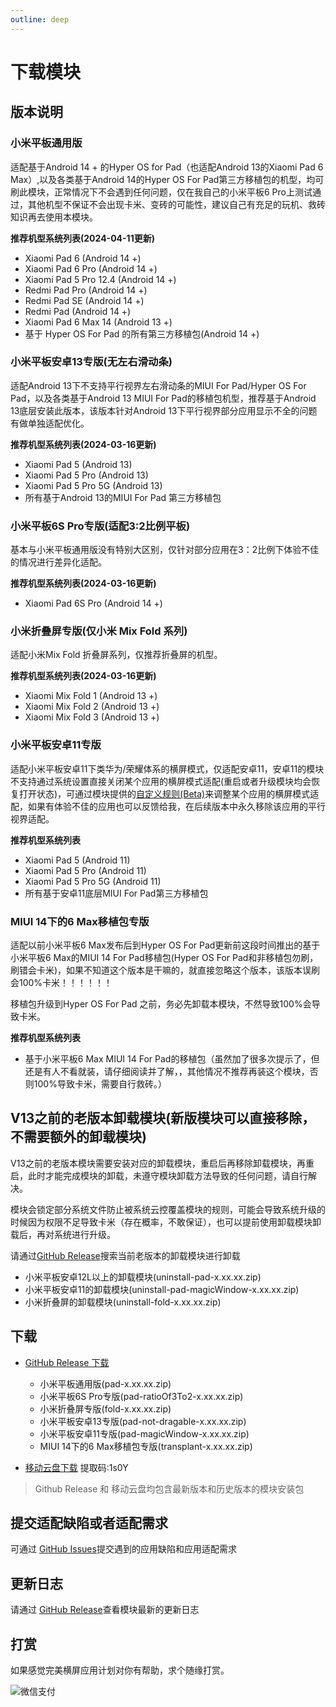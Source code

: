 ```yaml
---
outline: deep
---
```


# 下载模块

## 版本说明

### 小米平板通用版

适配基于Android 14 + 的Hyper OS for Pad（也适配Android 13的Xiaomi Pad 6 Max）,以及各类基于Android 14的Hyper OS For Pad第三方移植包的机型，均可刷此模块，正常情况下不会遇到任何问题，仅在我自己的小米平板6 Pro上测试通过，其他机型不保证不会出现卡米、变砖的可能性，建议自己有充足的玩机、救砖知识再去使用本模块。

**推荐机型系统列表(2024-04-11更新)**

- Xiaomi Pad 6 (Android 14 +)
- Xiaomi Pad 6 Pro (Android 14 +)
- Xiaomi Pad 5 Pro 12.4 (Android 14 +)
- Redmi Pad Pro (Android 14 +)
- Redmi Pad SE (Android 14 +)
- Redmi Pad (Android 14 +)
- Xiaomi Pad 6 Max 14 (Android 13 +)
- 基于 Hyper OS For Pad 的所有第三方移植包(Android 14 +)


### 小米平板安卓13专版(无左右滑动条)

适配Android 13下不支持平行视界左右滑动条的MIUI For Pad/Hyper OS For Pad，以及各类基于Android 13 MIUI For Pad的移植包机型，推荐基于Android 13底层安装此版本，该版本针对Android 13下平行视界部分应用显示不全的问题有做单独适配优化。

**推荐机型系统列表(2024-03-16更新)**
- Xiaomi Pad 5 (Android 13)
- Xiaomi Pad 5 Pro (Android 13)
- Xiaomi Pad 5 Pro 5G (Android 13)
- 所有基于Android 13的MIUI For Pad 第三方移植包


### 小米平板6S Pro专版(适配3:2比例平板)

基本与小米平板通用版没有特别大区别，仅针对部分应用在3：2比例下体验不佳的情况进行差异化适配。

**推荐机型系统列表(2024-03-16更新)**
- Xiaomi Pad 6S Pro (Android 14 +)

### 小米折叠屏专版(仅小米 Mix Fold 系列)

适配小米Mix Fold 折叠屏系列，仅推荐折叠屏的机型。

**推荐机型系统列表(2024-03-16更新)**
- Xiaomi Mix Fold 1 (Android 13 +)
- Xiaomi Mix Fold 2 (Android 13 +)
- Xiaomi Mix Fold 3 (Android 13 +)

### 小米平板安卓11专版

适配小米平板安卓11下类华为/荣耀体系的横屏模式，仅适配安卓11，安卓11的模块不支持通过系统设置直接关闭某个应用的横屏模式适配(重启或者升级模块均会恢复打开状态)，可通过模块提供的[自定义规则(Beta)](https://hyper-magic-window.sothx.com/custom-config.html)来调整某个应用的横屏模式适配，如果有体验不佳的应用也可以反馈给我，在后续版本中永久移除该应用的平行视界适配。

**推荐机型系统列表**
- Xiaomi Pad 5 (Android 11)
- Xiaomi Pad 5 Pro (Android 11)
- Xiaomi Pad 5 Pro 5G (Android 11)
- 所有基于安卓11底层MIUI For Pad第三方移植包

### MIUI 14下的6 Max移植包专版

适配以前小米平板6 Max发布后到Hyper OS For Pad更新前这段时间推出的基于小米平板6 Max的MIUI 14 For Pad移植包(Hyper OS For Pad和非移植包勿刷，刷错会卡米)，如果不知道这个版本是干嘛的，就直接忽略这个版本，该版本误刷会100%卡米！！！！！！

移植包升级到Hyper OS For Pad 之前，务必先卸载本模块，不然导致100%会导致卡米。

**推荐机型系统列表**
- 基于小米平板6 Max MIUI 14 For Pad的移植包（虽然加了很多次提示了，但还是有人不看就装，请仔细阅读并了解，，其他情况不推荐再装这个模块，否则100%导致卡米，需要自行救砖。）



## V13之前的老版本卸载模块(新版模块可以直接移除，不需要额外的卸载模块)

V13之前的老版本模块需要安装对应的卸载模块，重启后再移除卸载模块，再重启，此时才能完成模块的卸载，未遵守模块卸载方法导致的任何问题，请自行解决。

模块会锁定部分系统文件防止被系统云控覆盖模块的规则，可能会导致系统升级的时候因为权限不足导致卡米（存在概率，不敢保证），也可以提前使用卸载模块卸载后，再对系统进行升级。

请通过[GitHub Release](https://github.com/sothx/mipad-magic-window/releases/)搜索当前老版本的卸载模块进行卸载

-  小米平板安卓12L以上的卸载模块(uninstall-pad-x.xx.xx.zip)
-  小米平板安卓11的卸载模块(uninstall-pad-magicWindow-x.xx.xx.zip)
-  小米折叠屏的卸载模块(uninstall-fold-x.xx.xx.zip)


## 下载

-   [GitHub Release 下载](https://github.com/sothx/mipad-magic-window/releases/)
    -   小米平板通用版(pad-x.xx.xx.zip)
    -   小米平板6S Pro专版(pad-ratioOf3To2-x.xx.xx.zip)
    -   小米折叠屏专版(fold-x.xx.xx.zip)
    -   小米平板安卓13专版(pad-not-dragable-x.xx.xx.zip)
    -   小米平板安卓11专版(pad-magicWindow-x.xx.xx.zip)
    -   MIUI 14下的6 Max移植包专版(transplant-x.xx.xx.zip)

-   [移动云盘下载](https://caiyun.139.com/m/i?135Ce1mQo5kKV) 提取码:1s0Y

> Github Release 和 移动云盘均包含最新版本和历史版本的模块安装包

## 提交适配缺陷或者适配需求

可通过 [GitHub Issues](https://github.com/sothx/mipad-magic-window/issues)提交遇到的应用缺陷和应用适配需求

## 更新日志

请通过 [GitHub Release](https://github.com/sothx/mipad-magic-window/releases/)查看模块最新的更新日志

## 打赏

如果感觉完美横屏应用计划对你有帮助，求个随缘打赏。

![微信支付](https://sothx.com/images/github/wechatQR.jpg)
